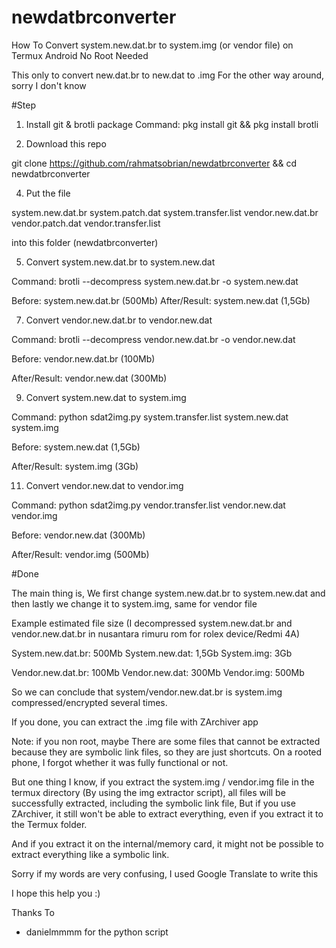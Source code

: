# newdatbrconverter
How To Convert system.new.dat.br to system.img (or vendor file) on Termux Android No Root Needed

This only to convert new.dat.br to new.dat to .img
For the other way around, sorry I don't know

#Step

1. Install git & brotli package
   Command: pkg install git && pkg install brotli

2. Download this repo

git clone https://github.com/rahmatsobrian/newdatbrconverter && cd newdatbrconverter

4. Put the file

system.new.dat.br
system.patch.dat
system.transfer.list
vendor.new.dat.br
vendor.patch.dat
vendor.transfer.list

   into this folder (newdatbrconverter)

5. Convert system.new.dat.br to system.new.dat

Command: brotli --decompress system.new.dat.br -o system.new.dat

Before: system.new.dat.br (500Mb)
After/Result: system.new.dat (1,5Gb)

7. Convert vendor.new.dat.br to vendor.new.dat

Command: brotli --decompress vendor.new.dat.br -o vendor.new.dat

Before: vendor.new.dat.br (100Mb)

After/Result: vendor.new.dat (300Mb)

9. Convert system.new.dat to system.img
    
Command: python sdat2img.py system.transfer.list system.new.dat system.img

Before: system.new.dat (1,5Gb)

After/Result: system.img (3Gb)

11. Convert vendor.new.dat to vendor.img
    
Command: python sdat2img.py vendor.transfer.list vendor.new.dat vendor.img

Before: vendor.new.dat (300Mb)

After/Result: vendor.img (500Mb)

#Done

The main thing is, We first change system.new.dat.br to system.new.dat and then lastly we change it to system.img, same for vendor file

Example estimated file size (I decompressed system.new.dat.br and vendor.new.dat.br in nusantara rimuru rom for rolex device/Redmi 4A)

System.new.dat.br: 500Mb
System.new.dat: 1,5Gb
System.img: 3Gb

Vendor.new.dat.br: 100Mb
Vendor.new.dat: 300Mb
Vendor.img: 500Mb

So we can conclude that system/vendor.new.dat.br is system.img compressed/encrypted several times.

If you done, you can extract the .img file with ZArchiver app

Note: if you non root, maybe There are some files that cannot be extracted because they are symbolic link files, so they are just shortcuts. On a rooted phone, I forgot whether it was fully functional or not.

But one thing I know, if you extract the system.img / vendor.img file in the termux directory (By using the img extractor script), all files will be successfully extracted, including the symbolic link file, But if you use ZArchiver, it still won't be able to extract everything, even if you extract it to the Termux folder.

And if you extract it on the internal/memory card, it might not be possible to extract everything like a symbolic link.

Sorry if my words are very confusing, I used Google Translate to write this

I hope this help you :)

Thanks To
- danielmmmm for the python script
